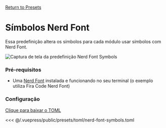 [Return to Presets](./README.md#nerd-font-symbols)

# Símbolos Nerd Font

Essa predefinição altera os símbolos para cada módulo usar símbolos com Nerd Font.

![Captura de tela da predefinição Nerd Font Symbols](/presets/img/nerd-font-symbols.png)

### Pré-requisitos

- Uma [Nerd Font](https://www.nerdfonts.com/) instalada e funcionando no seu terminal (o exemplo utiliza Fira Code Nerd Font)

### Configuração

[Clique para baixar o TOML](/presets/toml/nerd-font-symbols.toml)

<<< @/.vuepress/public/presets/toml/nerd-font-symbols.toml
